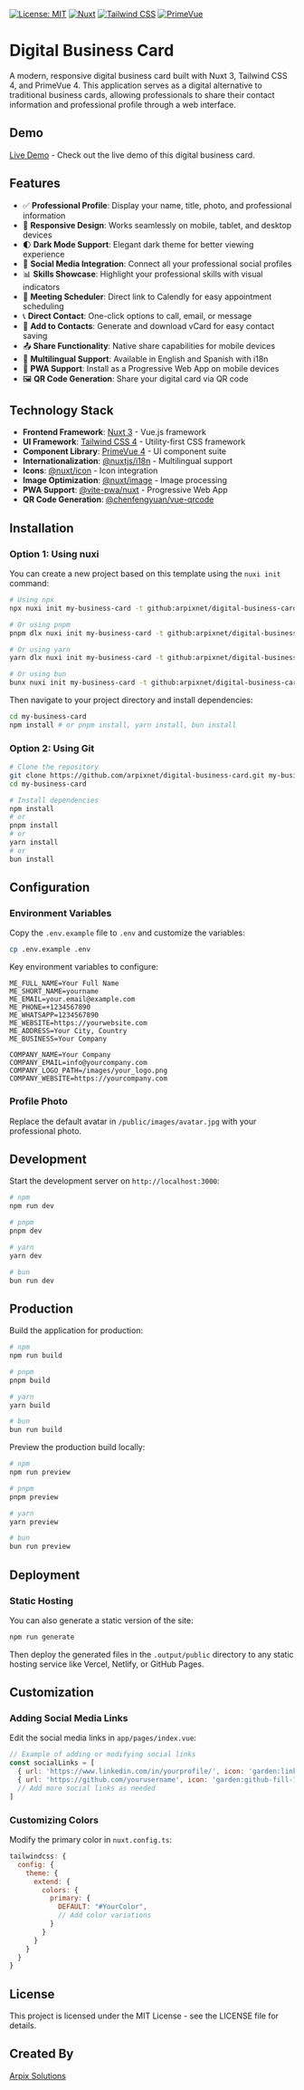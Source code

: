[![License: MIT](https://img.shields.io/badge/License-MIT-yellow.svg)](https://opensource.org/licenses/MIT)
[![Nuxt](https://img.shields.io/badge/Nuxt-020420?logo=nuxt.js)](https://nuxt.com)
[![Tailwind CSS](https://img.shields.io/badge/Tailwind-38bdf8?logo=tailwindcss)](https://tailwindcss.com)
[![PrimeVue](https://img.shields.io/badge/PrimeVue-4AB7D6?logo=vue.js)](https://primevue.org)

# Digital Business Card

A modern, responsive digital business card built with Nuxt 3, Tailwind CSS 4, and PrimeVue 4. This application serves as a digital alternative to traditional business cards, allowing professionals to share their contact information and professional profile through a web interface.

## Demo

[Live Demo](https://lvizcaya.arpixnet.com) - Check out the live demo of this digital business card.

## Features

- ✅ **Professional Profile**: Display your name, title, photo, and professional information
- 📱 **Responsive Design**: Works seamlessly on mobile, tablet, and desktop devices
- 🌓 **Dark Mode Support**: Elegant dark theme for better viewing experience
- 🔗 **Social Media Integration**: Connect all your professional social profiles
- 📊 **Skills Showcase**: Highlight your professional skills with visual indicators
- 📅 **Meeting Scheduler**: Direct link to Calendly for easy appointment scheduling
- 📞 **Direct Contact**: One-click options to call, email, or message
- 📱 **Add to Contacts**: Generate and download vCard for easy contact saving
- 📤 **Share Functionality**: Native share capabilities for mobile devices
- 🔄 **Multilingual Support**: Available in English and Spanish with i18n
- 📱 **PWA Support**: Install as a Progressive Web App on mobile devices
- 🖼️ **QR Code Generation**: Share your digital card via QR code

## Technology Stack

- **Frontend Framework**: [Nuxt 3](https://nuxt.com/) - Vue.js framework
- **UI Framework**: [Tailwind CSS 4](https://tailwindcss.com/) - Utility-first CSS framework
- **Component Library**: [PrimeVue 4](https://primevue.org/) - UI component suite
- **Internationalization**: [@nuxtjs/i18n](https://i18n.nuxtjs.org/) - Multilingual support
- **Icons**: [@nuxt/icon](https://github.com/nuxt/icon) - Icon integration
- **Image Optimization**: [@nuxt/image](https://image.nuxtjs.org/) - Image processing
- **PWA Support**: [@vite-pwa/nuxt](https://vite-pwa-org.netlify.app/) - Progressive Web App
- **QR Code Generation**: [@chenfengyuan/vue-qrcode](https://github.com/chenfengyuan/vue-qrcode)

## Installation

### Option 1: Using nuxi

You can create a new project based on this template using the `nuxi init` command:

```bash
# Using npx
npx nuxi init my-business-card -t github:arpixnet/digital-business-card

# Or using pnpm
pnpm dlx nuxi init my-business-card -t github:arpixnet/digital-business-card

# Or using yarn
yarn dlx nuxi init my-business-card -t github:arpixnet/digital-business-card

# Or using bun
bunx nuxi init my-business-card -t github:arpixnet/digital-business-card
```

Then navigate to your project directory and install dependencies:

```bash
cd my-business-card
npm install # or pnpm install, yarn install, bun install
```

### Option 2: Using Git

```bash
# Clone the repository
git clone https://github.com/arpixnet/digital-business-card.git my-business-card
cd my-business-card

# Install dependencies
npm install
# or
pnpm install
# or
yarn install
# or
bun install
```

## Configuration

### Environment Variables

Copy the `.env.example` file to `.env` and customize the variables:

```bash
cp .env.example .env
```

Key environment variables to configure:

```
ME_FULL_NAME=Your Full Name
ME_SHORT_NAME=yourname
ME_EMAIL=your.email@example.com
ME_PHONE=+1234567890
ME_WHATSAPP=1234567890
ME_WEBSITE=https://yourwebsite.com
ME_ADDRESS=Your City, Country
ME_BUSINESS=Your Company

COMPANY_NAME=Your Company
COMPANY_EMAIL=info@yourcompany.com
COMPANY_LOGO_PATH=/images/your_logo.png
COMPANY_WEBSITE=https://yourcompany.com
```

### Profile Photo

Replace the default avatar in `/public/images/avatar.jpg` with your professional photo.

## Development

Start the development server on `http://localhost:3000`:

```bash
# npm
npm run dev

# pnpm
pnpm dev

# yarn
yarn dev

# bun
bun run dev
```

## Production

Build the application for production:

```bash
# npm
npm run build

# pnpm
pnpm build

# yarn
yarn build

# bun
bun run build
```

Preview the production build locally:

```bash
# npm
npm run preview

# pnpm
pnpm preview

# yarn
yarn preview

# bun
bun run preview
```

## Deployment

### Static Hosting

You can also generate a static version of the site:

```bash
npm run generate
```

Then deploy the generated files in the `.output/public` directory to any static hosting service like Vercel, Netlify, or GitHub Pages.

## Customization

### Adding Social Media Links

Edit the social media links in `app/pages/index.vue`:

```javascript
// Example of adding or modifying social links
const socialLinks = [
  { url: 'https://www.linkedin.com/in/yourprofile/', icon: 'garden:linkedin-fill-16', ariaLabel: 'LinkedIn' },
  { url: 'https://github.com/yourusername', icon: 'garden:github-fill-16', ariaLabel: 'GitHub' },
  // Add more social links as needed
]
```

### Customizing Colors

Modify the primary color in `nuxt.config.ts`:

```javascript
tailwindcss: {
  config: {
    theme: {
      extend: {
        colors: {
          primary: {
            DEFAULT: "#YourColor",
            // Add color variations
          }
        }
      }
    }
  }
}
```

## License

This project is licensed under the MIT License - see the LICENSE file for details.

## Created By

[Arpix Solutions](https://arpixnet.com)
